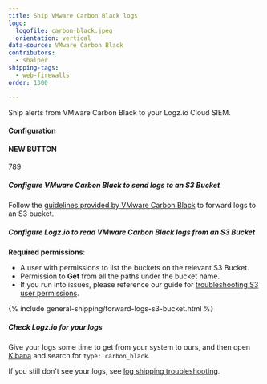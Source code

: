 ```yaml
---
title: Ship VMware Carbon Black logs
logo:
  logofile: carbon-black.jpeg
  orientation: vertical
data-source: VMware Carbon Black
contributors:
  - shalper
shipping-tags:
  - web-firewalls
order: 1300

---
```


Ship alerts from VMware Carbon Black to your Logz.io Cloud SIEM.

#### Configuration
#### NEW BUTTON
789

<!-- logzio-inject:install:grafana:dashboards ids=['7GOPHucWSajA5pptILGV8G'] -->


<div class="tasklist">

##### Configure VMware Carbon Black to send logs to an S3 Bucket

Follow the [guidelines provided by VMware Carbon Black](https://developer.carbonblack.com/reference/carbon-black-cloud/platform/integrations/) to forward logs to an S3 bucket.

##### Configure Logz.io to read VMware Carbon Black logs from an S3 Bucket

**Required permissions**:

* A user with permissions to list the buckets on the relevant S3 Bucket.
* Permission to **Get** from all the paths under the bucket name.
* If you run into issues, please reference our guide for [troubleshooting S3 user permissions](https://support.logz.io/hc/en-us/articles/209486129-Troubleshooting-AWS-IAM-Configuration-for-retrieving-logs-from-a-S3-Bucket).


<!-- logzio-inject:aws:s3-buckets -->


{% include general-shipping/forward-logs-s3-bucket.html %}



##### Check Logz.io for your logs

Give your logs some time to get from your system to ours, and then open [Kibana](https://app.logz.io/#/dashboard/kibana) and search for `type: carbon_black`.

If you still don't see your logs, see [log shipping troubleshooting]({{site.baseurl}}/user-guide/log-shipping/log-shipping-troubleshooting.html).

